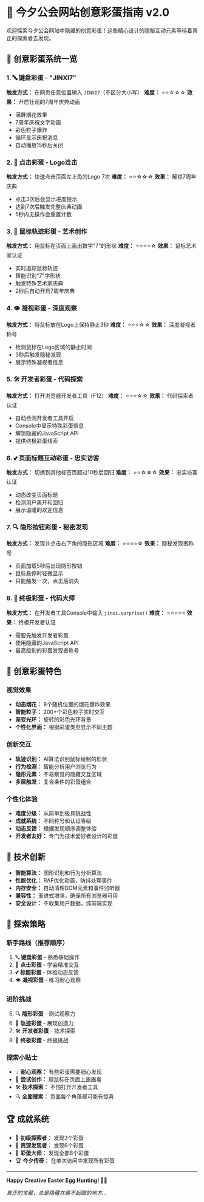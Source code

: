 # 🎉 今夕公会网站创意彩蛋指南 v2.0

欢迎探索今夕公会网站中隐藏的创意彩蛋！这些精心设计的隐秘互动元素等待着真正的探索者去发现。

## 🚀 创意彩蛋系统一览

### 1. 🔤 键盘彩蛋 - "JINXI7"
**触发方式：** 在网页任意位置输入 `JINXI7`（不区分大小写）
**难度：** ⭐⭐☆☆☆
**效果：** 开启壮观的7周年庆典动画
- 满屏烟花效果
- 7周年庆祝文字动画
- 彩色粒子爆炸
- 循环显示庆祝消息
- 自动播放15秒后关闭

### 2. 🎯 点击彩蛋 - Logo连击
**触发方式：** 快速点击页面左上角的Logo 7次
**难度：** ⭐⭐☆☆☆
**效果：** 解锁7周年庆典
- 点击3次后会显示进度提示
- 达到7次后触发完整庆典动画
- 5秒内无操作会重置计数

### 3. 🎨 鼠标轨迹彩蛋 - 艺术创作
**触发方式：** 用鼠标在页面上画出数字"7"的形状
**难度：** ⭐⭐⭐⭐☆
**效果：** 鼠标艺术家认证
- 实时追踪鼠标轨迹
- 智能识别"7"字形状
- 触发特殊艺术家庆典
- 2秒后自动开启7周年庆典

### 4. 👁️ 凝视彩蛋 - 深度观察
**触发方式：** 将鼠标放在Logo上保持静止3秒
**难度：** ⭐⭐⭐☆☆
**效果：** 深度凝视者称号
- 检测鼠标在Logo区域的静止时间
- 3秒后触发隐秘发现
- 展示特殊凝视者信息

### 5. 🛠️ 开发者彩蛋 - 代码探索
**触发方式：** 打开浏览器开发者工具（F12）
**难度：** ⭐⭐⭐☆☆
**效果：** 代码探索者认证
- 自动检测开发者工具开启
- Console中显示特殊彩蛋信息
- 解锁隐藏的JavaScript API
- 提供终极彩蛋线索

### 6. 💕 页面标题互动彩蛋 - 忠实访客
**触发方式：** 切换到其他标签页超过10秒后回归
**难度：** ⭐⭐☆☆☆
**效果：** 忠实访客认证
- 动态改变页面标题
- 检测用户离开和回归
- 展示温暖的欢迎信息

### 7. 🔍 隐形按钮彩蛋 - 秘密发现
**触发方式：** 发现并点击右下角的隐形区域
**难度：** ⭐⭐⭐⭐☆
**效果：** 隐秘发现者称号
- 页面加载5秒后出现隐形按钮
- 鼠标悬停时轻微显示
- 只能触发一次，点击后消失

### 8. 🎯 终极彩蛋 - 代码大师
**触发方式：** 在开发者工具Console中输入 `jinxi.surprise()`
**难度：** ⭐⭐⭐⭐⭐
**效果：** 终极开发者认证
- 需要先触发开发者彩蛋
- 使用隐藏的JavaScript API
- 最高级别的彩蛋发现者称号

## 🎨 创意彩蛋特色

### 视觉效果
- **动态烟花：** 8个随机位置的烟花爆炸效果
- **智能粒子：** 200+个彩色粒子实时交互
- **渐变光环：** 旋转的彩色光环背景
- **个性化界面：** 根据彩蛋类型显示不同主题

### 创新交互
- **轨迹识别：** AI算法识别鼠标绘制的形状
- **行为检测：** 智能分析用户浏览行为
- **隐形元素：** 不易察觉的隐藏交互区域
- **多层触发：** 复合条件的彩蛋组合

### 个性化体验
- **难度分级：** 从简单到极具挑战性
- **成就系统：** 不同称号和认证等级
- **动态反馈：** 根据发现顺序调整体验
- **开发者友好：** 专门为技术爱好者设计的彩蛋

## 🔧 技术创新

- **智能算法：** 图形识别和行为分析算法
- **性能优化：** RAF优化动画，防抖处理事件
- **内存安全：** 自动清理DOM元素和事件监听器
- **兼容性：** 渐进式增强，确保所有浏览器可用
- **安全设计：** 不收集用户数据，纯前端实现

## 🎯 探索策略

### 新手路线（推荐顺序）
1. 🔤 **键盘彩蛋** - 熟悉基础操作
2. 🎯 **点击彩蛋** - 学会精准交互
3. 💕 **标题彩蛋** - 体验动态反馈
4. 👁️ **凝视彩蛋** - 练习耐心观察

### 进阶挑战
5. 🔍 **隐形彩蛋** - 测试观察力
6. 🎨 **轨迹彩蛋** - 展现创造力
7. 🛠️ **开发者彩蛋** - 技术探索
8. 🎯 **终极彩蛋** - 终极挑战

### 探索小贴士
- 💡 **耐心观察：** 有些彩蛋需要细心发现
- 🎨 **尝试创作：** 用鼠标在页面上画画看
- 🛠️ **技术探索：** 不怕打开开发者工具
- 🔍 **全面搜索：** 页面每个角落都可能有惊喜

## 🏆 成就系统

- 🥉 **初级探索者：** 发现3个彩蛋
- 🥈 **资深发现者：** 发现6个彩蛋  
- 🥇 **彩蛋大师：** 发现全部8个彩蛋
- 🏆 **今夕传奇：** 在单次访问中发现所有彩蛋

---

**Happy Creative Easter Egg Hunting! 🎨✨**

*真正的宝藏，总是隐藏在最不起眼的地方...*
